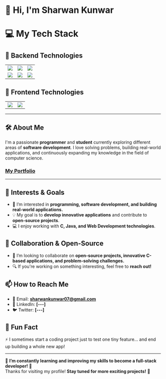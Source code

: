 # 👋 Hi, I'm Sharwan Kunwar

# 💻 My Tech Stack

## 🚀 Backend Technologies
<table>
  <tr>
    <td><img src="https://img.shields.io/badge/Java-%23ED8B00.svg?style=for-the-badge&logo=java&logoColor=white"/></td>
    <td><img src="https://img.shields.io/badge/Spring%20Boot-%236DB33F.svg?style=for-the-badge&logo=spring-boot&logoColor=white"/></td>
    <td><img src="https://img.shields.io/badge/PostgreSQL-%234169E1.svg?style=for-the-badge&logo=postgresql&logoColor=white"/></td>
  </tr>
  <tr>
    <td><img src="https://img.shields.io/badge/Docker-%230db7ed.svg?style=for-the-badge&logo=docker&logoColor=white"/></td>
    <td><img src="https://img.shields.io/badge/Git-%23F05033.svg?style=for-the-badge&logo=git&logoColor=white"/></td>
    <td><img src="https://img.shields.io/badge/GitHub-%23121011.svg?style=for-the-badge&logo=github&logoColor=white"/></td>
  </tr>
</table>

## 🎨 Frontend Technologies
<table>
  <tr>
    <td><img src="https://img.shields.io/badge/HTML5-%23E34F26.svg?style=for-the-badge&logo=html5&logoColor=white"/></td>
    <td><img src="https://img.shields.io/badge/CSS3-%231572B6.svg?style=for-the-badge&logo=css3&logoColor=white"/></td>
  </tr>
</table>

---



## 🛠 About Me
I'm a passionate **programmer** and **student** currently exploring different areas of **software development**. I love solving problems, building real-world applications, and continuously expanding my knowledge in the field of computer science.<br> 
### **[My Portfolio](https://sharwankunwar.github.io/My-Portfolio-07/)**

---



## 🚀 Interests & Goals
- 👀 I’m interested in **programming, software development, and building real-world applications.**  
- 💡 My goal is to **develop innovative applications** and contribute to **open-source projects**.  
- 💻 I enjoy working with **C, Java, and Web Development technologies**.  

## 🤝 Collaboration & Open-Source
- 💞️ I’m looking to collaborate on **open-source projects, innovative C-based applications, and problem-solving challenges.**  
- 🔍 If you're working on something interesting, feel free to **reach out!**  

## 📫 How to Reach Me  
- 📩 Email: **sharwankunwar07@gmail.com**  
- 💼 LinkedIn: **[---]**  
- 🐦 Twitter: **[---]**  

## 🎉 Fun Fact  
⚡ I sometimes start a coding project just to test one tiny feature… and end up building a whole new app!

---

🔹 **I’m constantly learning and improving my skills to become a full-stack developer!** 🚀  
Thanks for visiting my profile! **Stay tuned for more exciting projects!** 🚀
